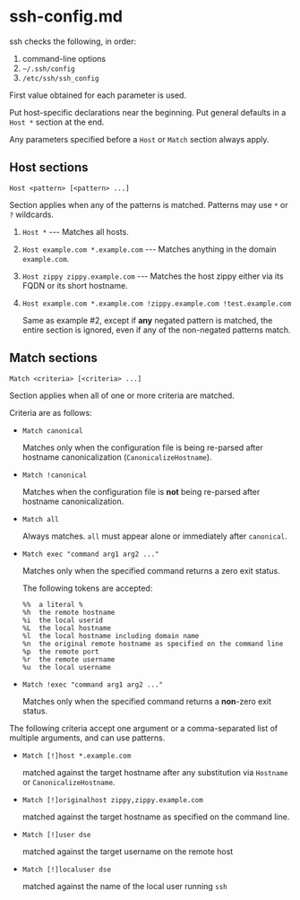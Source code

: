 # ssh-config.md

ssh checks the following, in order:

1.  command-line options
2.  `~/.ssh/config`
3.  `/etc/ssh/ssh_config`

First value obtained for each parameter is used.

Put host-specific declarations near the beginning.  Put general
defaults in a `Host *` section at the end.

Any parameters specified before a `Host` or `Match` section always
apply.

## Host sections

`Host <pattern> [<pattern> ...]`

Section applies when any of the patterns is matched.  Patterns may use
`*` or `?` wildcards.

1.  `Host *` --- Matches all hosts.

2.  `Host example.com *.example.com` --- Matches anything in the domain
    `example.com`.

3.  `Host zippy zippy.example.com` --- Matches the host zippy either via
    its FQDN or its short hostname.

4.  `Host example.com *.example.com !zippy.example.com !test.example.com`

    Same as example #2, except if **any** negated pattern is matched,
    the entire section is ignored, even if any of the non-negated
    patterns match.

## Match sections

`Match <criteria> [<criteria> ...]`

Section applies when all of one or more criteria are matched.

Criteria are as follows:

-   `Match canonical`

    Matches only when the configuration file is being re-parsed after
    hostname canonicalization (`CanonicalizeHostname`).

-   `Match !canonical`

    Matches when the configuration file is **not** being re-parsed
    after hostname canonicalization.

-   `Match all`

    Always matches.  `all` must appear alone or immediately after
    `canonical`.

-   `Match exec "command arg1 arg2 ..."`

    Matches only when the specified command returns a zero exit status.

    The following tokens are accepted:

    ```
    %%  a literal %
    %h  the remote hostname
    %i  the local userid
    %L  the local hostname
    %l  the local hostname including domain name
    %n  the original remote hostname as specified on the command line
    %p  the remote port
    %r  the remote username
    %u  the local username
    ```

-   `Match !exec "command arg1 arg2 ..."`

    Matches only when the specified command returns a **non**-zero
    exit status.

The following criteria accept one argument or a comma-separated list
of multiple arguments, and can use patterns.

-   `Match [!]host *.example.com`

    matched against the target hostname after any substitution via
    `Hostname` or `CanonicalizeHostname`.

-   `Match [!]originalhost zippy,zippy.example.com`

    matched against the target hostname as specified on the command
    line.

-   `Match [!]user dse`

    matched against the target username on the remote host

-   `Match [!]localuser dse`

    matched against the name of the local user running `ssh`

